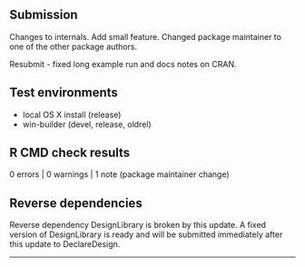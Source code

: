 ## Submission

Changes to internals. Add small feature. Changed package maintainer to one of the other package authors.

Resubmit - fixed long example run and docs notes on CRAN. 

## Test environments
* local OS X install (release)
* win-builder (devel, release, oldrel)

## R CMD check results

0 errors | 0 warnings | 1 note (package maintainer change)

## Reverse dependencies

Reverse dependency DesignLibrary is broken by this update. A fixed version of DesignLibrary is ready and will be submitted immediately after this update to DeclareDesign.

---
  